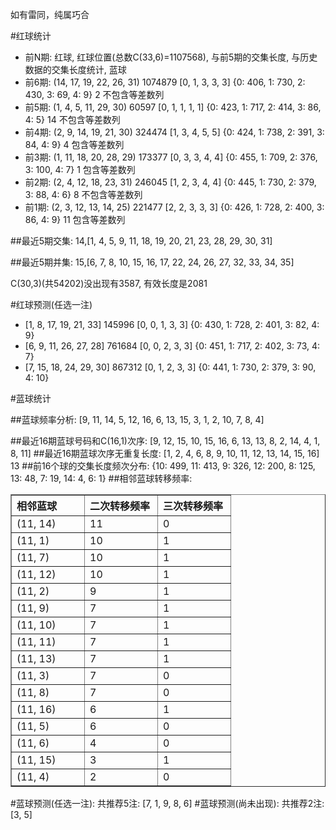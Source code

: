 <!-- 
.. title: 双色球2014058期(2014-05-25)数据分析报告
.. slug: slott-2014058-2014-05-25-report
.. date: 2014-05-26 08:00:00 UTC+08:00
.. tags: Lottery
.. link: 
.. description: 
.. type: text
-->

如有雷同，纯属巧合

<!-- TEASER_END-->

#红球统计

- 前N期: 红球, 红球位置(总数C(33,6)=1107568), 与前5期的交集长度, 与历史数据的交集长度统计, 蓝球
- 前6期: (14, 17, 19, 22, 26, 31) 1074879 [0, 1, 3, 3, 3] {0: 406, 1: 730, 2: 430, 3: 69, 4: 9} 2 不包含等差数列
- 前5期: (1, 4, 5, 11, 29, 30) 60597 [0, 1, 1, 1, 1] {0: 423, 1: 717, 2: 414, 3: 86, 4: 5} 14 不包含等差数列
- 前4期: (2, 9, 14, 19, 21, 30) 324474 [1, 3, 4, 5, 5] {0: 424, 1: 738, 2: 391, 3: 84, 4: 9} 4 包含等差数列
- 前3期: (1, 11, 18, 20, 28, 29) 173377 [0, 3, 3, 4, 4] {0: 455, 1: 709, 2: 376, 3: 100, 4: 7} 1 包含等差数列
- 前2期: (2, 4, 12, 18, 23, 31) 246045 [1, 2, 3, 4, 4] {0: 445, 1: 730, 2: 379, 3: 88, 4: 6} 8 不包含等差数列
- 前1期: (2, 3, 12, 13, 14, 25) 221477 [2, 2, 3, 3, 3] {0: 426, 1: 728, 2: 400, 3: 86, 4: 9} 11 包含等差数列

##最近5期交集:
14,[1, 4, 5, 9, 11, 18, 19, 20, 21, 23, 28, 29, 30, 31]

##最近5期并集:
15,[6, 7, 8, 10, 15, 16, 17, 22, 24, 26, 27, 32, 33, 34, 35]

C(30,3)(共54202)没出现有3587, 
有效长度是2081

#红球预测(任选一注)

- [1, 8, 17, 19, 21, 33] 145996 [0, 0, 1, 3, 3] {0: 430, 1: 728, 2: 401, 3: 82, 4: 9}
- [6, 9, 11, 26, 27, 28] 761684 [0, 0, 2, 3, 3] {0: 451, 1: 717, 2: 402, 3: 73, 4: 7}
- [7, 15, 18, 24, 29, 30] 867312 [0, 1, 2, 3, 3] {0: 441, 1: 730, 2: 379, 3: 90, 4: 10}

#蓝球统计

##蓝球频率分析:
[9, 11, 14, 5, 12, 16, 6, 13, 15, 3, 1, 2, 10, 7, 8, 4]

##最近16期蓝球号码和C(16,1)次序:
[9, 12, 15, 10, 15, 16, 6, 13, 13, 8, 2, 14, 4, 1, 8, 11]
##最近16期蓝球次序无重复长度:
[1, 2, 4, 6, 8, 9, 10, 11, 12, 13, 14, 15, 16] 13
##前16个球的交集长度频次分布:
{10: 499, 11: 413, 9: 326, 12: 200, 8: 125, 13: 48, 7: 19, 14: 4, 6: 1}
##相邻蓝球转移频率:
<table border="1" class="table table-striped dataframe">
  <thead>
    <tr style="text-align: left;">
      <th style="min-width: 100px;">相邻蓝球</th>
      <th style="min-width: 100px;">二次转移频率</th>
      <th style="min-width: 100px;">三次转移频率</th>
    </tr>
  </thead>
  <tbody>
    <tr>
      <td> (11, 14)</td>
      <td> 11</td>
      <td> 0</td>
    </tr>
    <tr>
      <td>  (11, 1)</td>
      <td> 10</td>
      <td> 1</td>
    </tr>
    <tr>
      <td>  (11, 7)</td>
      <td> 10</td>
      <td> 1</td>
    </tr>
    <tr>
      <td> (11, 12)</td>
      <td> 10</td>
      <td> 1</td>
    </tr>
    <tr>
      <td>  (11, 2)</td>
      <td>  9</td>
      <td> 1</td>
    </tr>
    <tr>
      <td>  (11, 9)</td>
      <td>  7</td>
      <td> 1</td>
    </tr>
    <tr>
      <td> (11, 10)</td>
      <td>  7</td>
      <td> 1</td>
    </tr>
    <tr>
      <td> (11, 11)</td>
      <td>  7</td>
      <td> 1</td>
    </tr>
    <tr>
      <td> (11, 13)</td>
      <td>  7</td>
      <td> 1</td>
    </tr>
    <tr>
      <td>  (11, 3)</td>
      <td>  7</td>
      <td> 0</td>
    </tr>
    <tr>
      <td>  (11, 8)</td>
      <td>  7</td>
      <td> 0</td>
    </tr>
    <tr>
      <td> (11, 16)</td>
      <td>  6</td>
      <td> 1</td>
    </tr>
    <tr>
      <td>  (11, 5)</td>
      <td>  6</td>
      <td> 0</td>
    </tr>
    <tr>
      <td>  (11, 6)</td>
      <td>  4</td>
      <td> 0</td>
    </tr>
    <tr>
      <td> (11, 15)</td>
      <td>  3</td>
      <td> 1</td>
    </tr>
    <tr>
      <td>  (11, 4)</td>
      <td>  2</td>
      <td> 0</td>
    </tr>
  </tbody>
</table>
#蓝球预测(任选一注):
共推荐5注: [7, 1, 9, 8, 6]
#蓝球预测(尚未出现):
共推荐2注: [3, 5]

